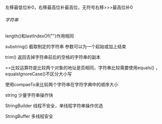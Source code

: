左移最低位补0，右移最高位补最高位，无符号右移>>>最高位补0

###### 字符串 

 length()和lastIndexOf("")作用相同

substring() 截取制定的字符串  参数可以为一个起始或加上结束

trim() 返回去掉字符串前后的空格的字符串的副本

==比较运算符是比较两个对象的地址是否相同，字符串比较需要使用equals() ，equalsIgnoreCase()不区分大小写

使用compaeTo来比较两个字符串在字符字典中的顺序大小

string 少量字符串操作快

StringBuilder 线程不安全，单线程字符串操作优选

StringBuffer 多线程安全

